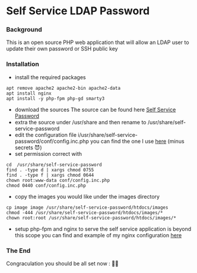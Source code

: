 # Self Service LDAP Password

### Background
This is an open source PHP web application that will allow an LDAP user to update their own password or SSH public key

### Installation
- install the required packages
```
apt remove apache2 apache2-bin apache2-data
apt install nginx
apt install -y php-fpm php-gd smarty3
```
- download the sources
  The source can be found here [ Self Service Password](https://ltb-project.org/download.html)
- extra the source under /usr/share and then rename to /usr/share/self-service-password
- edit the configuration file  i/usr/share/self-service-password/conf/config.inc.php 
  you can find the one I use [here](https://github.com/badassops/ldap-tool-go/blob/main/docs/selfService/example-config.inc.php) (minus secrets 😈)
- set permission correct with 
```
cd  /usr/share/self-service-password
find . -type d | xargs chmod 0755
find . -type f | xargs chmod 0644
chown root:www-data conf/config.inc.php
chmod 0440 conf/config.inc.php
```
- copy the images you would like under the images directory
```
cp image image /usr/share/self-service-password/htdocs/images
chmod -444 /usr/share/self-service-password/htdocs/images/*
chown root:root /usr/share/self-service-password/htdocs/images/*
```
- setup php-fpm and nginx to serve the self service application is beyond this scope
  you can find and example of my nginx configuration [here](https://github.com/badassops/ldap-tool-go/blob/main/docs/selfService/example-nginx-self-service.conf)


### The End
Congraculation you should be all set now : 🦄👏
 

